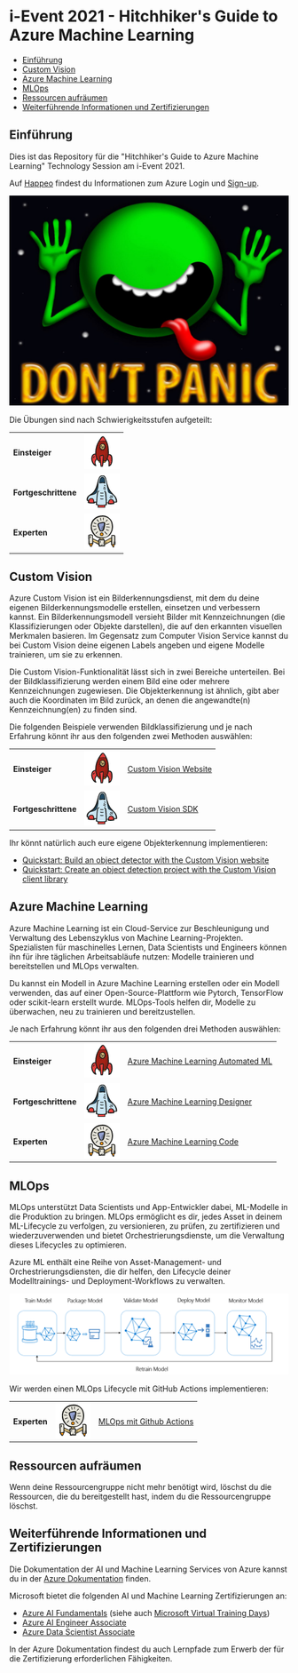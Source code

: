 # i-Event 2021 - Hitchhiker's Guide to Azure Machine Learning

- [Einführung](#einführung)
- [Custom Vision](#custom-vision)
- [Azure Machine Learning](#azure-machine-learning)
- [MLOps](#mlops)
- [Ressourcen aufräumen](#ressourcen-aufräumen)
- [Weiterführende Informationen und Zertifizierungen](#weiterführende-informationen-und-zertifizierungen)

## Einführung

Dies ist das Repository für die "Hitchhiker's Guide to Azure Machine Learning" Technology Session am i-Event 2021.

Auf [Happeo](https://app.happeo.com/pages/1e1oopl952ukqf9e0h/AzureAmpDu/1e5g766dso0ms8i9mp) findest du Informationen zum Azure Login und [Sign-up](https://ipt-sandbox-selfservice.azurewebsites.net/signup).

![Don't Panic](./images/dont_panic.jpg)

Die Übungen sind nach Schwierigkeitsstufen aufgeteilt:


|                      |                                                |
| -------------------- | ---------------------------------------------- |
| **Einsteiger**       | ![Einsteiger](./images/beginner.png)           |
| **Fortgeschrittene** | ![Fortgeschrittene](./images/intermediate.png) |
| **Experten**         | ![Experten](./images/expert.png)               |

## Custom Vision

Azure Custom Vision ist ein Bilderkennungsdienst, mit dem du deine eigenen Bilderkennungsmodelle erstellen, einsetzen und verbessern kannst. Ein Bilderkennungsmodell versieht Bilder mit Kennzeichnungen (die Klassifizierungen oder Objekte darstellen), die auf den erkannten visuellen Merkmalen basieren. Im Gegensatz zum Computer Vision Service kannst du bei Custom Vision deine eigenen Labels angeben und eigene Modelle trainieren, um sie zu erkennen.

Die Custom Vision-Funktionalität lässt sich in zwei Bereiche unterteilen. Bei der Bildklassifizierung werden einem Bild eine oder mehrere Kennzeichnungen zugewiesen. Die Objekterkennung ist ähnlich, gibt aber auch die Koordinaten im Bild zurück, an denen die angewandte(n) Kennzeichnung(en) zu finden sind.

Die folgenden Beispiele verwenden Bildklassifizierung und je nach Erfahrung könnt ihr aus den folgenden zwei Methoden auswählen:

|                      |                                                |                                                             |
| -------------------- | ---------------------------------------------- | ----------------------------------------------------------- |
| **Einsteiger**       | ![Einsteiger](./images/beginner.png)           | [Custom Vision Website](01_custom_vision/website/README.md) |
| **Fortgeschrittene** | ![Fortgeschrittene](./images/intermediate.png) | [Custom Vision SDK](01_custom_vision/sdk/README.md)         |

Ihr könnt natürlich auch eure eigene Objekterkennung implementieren:

* [Quickstart: Build an object detector with the Custom Vision website](https://docs.microsoft.com/en-us/azure/cognitive-services/custom-vision-service/get-started-build-detector)
* [Quickstart: Create an object detection project with the Custom Vision client library](https://docs.microsoft.com/en-us/azure/cognitive-services/custom-vision-service/quickstarts/object-detection?tabs=visual-studio&pivots=programming-language-python)

## Azure Machine Learning

Azure Machine Learning ist ein Cloud-Service zur Beschleunigung und Verwaltung des Lebenszyklus von Machine Learning-Projekten. Spezialisten für maschinelles Lernen, Data Scientists und Engineers können ihn für ihre täglichen Arbeitsabläufe nutzen: Modelle trainieren und bereitstellen und MLOps verwalten.

Du kannst ein Modell in Azure Machine Learning erstellen oder ein Modell verwenden, das auf einer Open-Source-Plattform wie Pytorch, TensorFlow oder scikit-learn erstellt wurde. MLOps-Tools helfen dir, Modelle zu überwachen, neu zu trainieren und bereitzustellen.

Je nach Erfahrung könnt ihr aus den folgenden drei Methoden auswählen:

|                      |                                                |                                                                      |
| -------------------- | ---------------------------------------------- | -------------------------------------------------------------------- |
| **Einsteiger**       | ![Einsteiger](./images/beginner.png)           | [Azure Machine Learning Automated ML](02_azure_ml/auto_ml/README.md) |
| **Fortgeschrittene** | ![Fortgeschrittene](./images/intermediate.png) | [Azure Machine Learning Designer](02_azure_ml/designer/README.md)    |
| **Experten**         | ![Experten](./images/expert.png)               | [Azure Machine Learning Code](02_azure_ml/code/README.md)            |

## MLOps

MLOps unterstützt Data Scientists und App-Entwickler dabei, ML-Modelle in die Produktion zu bringen. MLOps ermöglicht es dir, jedes Asset in deinem ML-Lifecycle zu verfolgen, zu versionieren, zu prüfen, zu zertifizieren und wiederzuverwenden und bietet Orchestrierungsdienste, um die Verwaltung dieses Lifecycles zu optimieren.

Azure ML enthält eine Reihe von Asset-Management- und Orchestrierungsdiensten, die dir helfen, den Lifecycle deiner Modelltrainings- und Deployment-Workflows zu verwalten.

![ML Lifecycle](./images/ml-lifecycle.png)

Wir werden einen MLOps Lifecycle mit GitHub Actions implementieren:

|              |                                  |                                                |
| ------------ | -------------------------------- | ---------------------------------------------- |
| **Experten** | ![Experten](./images/expert.png) | [MLOps mit Github Actions](03_mlops/README.md) |

## Ressourcen aufräumen

Wenn deine Ressourcengruppe nicht mehr benötigt wird, löschst du die Ressourcen, die du bereitgestellt hast, indem du die Ressourcengruppe löschst.

## Weiterführende Informationen und Zertifizierungen

Die Dokumentation der AI und Machine Learning Services von Azure kannst du in der [Azure Dokumentation](https://docs.microsoft.com/en-us/azure/?product=ai-machine-learning) finden.

Microsoft bietet die folgenden AI und Machine Learning Zertifizierungen an:

* [Azure AI Fundamentals](https://docs.microsoft.com/en-us/learn/certifications/azure-ai-fundamentals/) (siehe auch [Microsoft Virtual Training Days](https://www.microsoft.com/en-us/trainingdays))
* [Azure AI Engineer Associate](https://docs.microsoft.com/en-us/learn/certifications/azure-ai-engineer/)
* [Azure Data Scientist Associate](https://docs.microsoft.com/en-us/learn/certifications/azure-data-scientist/)

In der Azure Dokumentation findest du auch Lernpfade zum Erwerb der für die Zertifizierung erforderlichen Fähigkeiten.
